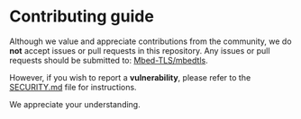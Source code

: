 # Contributing guide

Although we value and appreciate contributions from the community, we do **not** accept issues or pull requests in this repository. Any issues or pull requests should be submitted to: [Mbed-TLS/mbedtls](https://github.com/Mbed-TLS/mbedtls).

However, if you wish to report a **vulnerability**, please refer to the [SECURITY.md](./SECURITY.md) file for instructions.

We appreciate your understanding.
